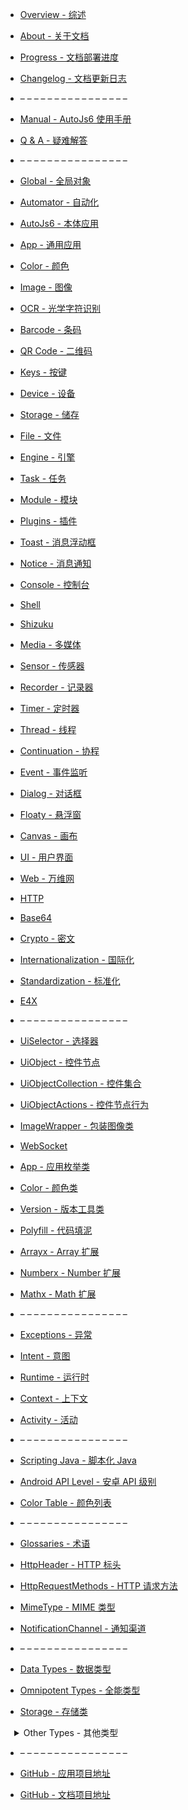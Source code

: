 * [Overview - 综述](overview)
* [About - 关于文档](documentation)
* [Progress - 文档部署进度](progress)
* [Changelog - 文档更新日志](changelog)

* &ndash; &ndash; &ndash; &ndash; &ndash; &ndash; &ndash; &ndash; &ndash; &ndash; &ndash; &ndash; &ndash; &ndash; &ndash; &ndash;

* [Manual - AutoJs6 使用手册](manual)
* [Q & A - 疑难解答](qa)

* &ndash; &ndash; &ndash; &ndash; &ndash; &ndash; &ndash; &ndash; &ndash; &ndash; &ndash; &ndash; &ndash; &ndash; &ndash; &ndash;

* [Global - 全局对象](global)
* [Automator - 自动化](automator)
* [AutoJs6 - 本体应用](autojs)
* [App - 通用应用](app)
* [Color - 颜色](color)
* [Image - 图像](image)
* [OCR - 光学字符识别](ocr)
* [Barcode - 条码](barcode)
* [QR Code - 二维码](qrcode)
* [Keys - 按键](keys)
* [Device - 设备](device)
* [Storage - 储存](storages)
* [File - 文件](files)
* [Engine - 引擎](engines)
* [Task - 任务](tasks)
* [Module - 模块](modules)
* [Plugins - 插件](plugins)
* [Toast - 消息浮动框](toast)
* [Notice - 消息通知](notice)
* [Console - 控制台](console)
* [Shell](shell)
* [Shizuku](shizuku)
* [Media - 多媒体](media)
* [Sensor - 传感器](sensors)
* [Recorder - 记录器](recorder)
* [Timer - 定时器](timers)
* [Thread - 线程](threads)
* [Continuation - 协程](continuation)
* [Event - 事件监听](events)
* [Dialog - 对话框](dialogs)
* [Floaty - 悬浮窗](floaty)
* [Canvas - 画布](canvas)
* [UI - 用户界面](ui)
* [Web - 万维网](web)
* [HTTP](http)
* [Base64](base64)
* [Crypto - 密文](crypto)
* [Internationalization - 国际化](i18n)
* [Standardization - 标准化](s13n)
* [E4X](e4x)

* &ndash; &ndash; &ndash; &ndash; &ndash; &ndash; &ndash; &ndash; &ndash; &ndash; &ndash; &ndash; &ndash; &ndash; &ndash; &ndash;

* [UiSelector - 选择器](uiSelectorType)
* [UiObject - 控件节点](uiObjectType)
* [UiObjectCollection - 控件集合](uiObjectCollectionType)
* [UiObjectActions - 控件节点行为](uiObjectActionsType)
* [ImageWrapper - 包装图像类](imageWrapperType)
* [WebSocket](webSocketType)
* [App - 应用枚举类](appType)
* [Color - 颜色类](colorType)
* [Version - 版本工具类](versionType)
* [Polyfill - 代码填泥](polyfill)
* [Arrayx - Array 扩展](arrayx)
* [Numberx - Number 扩展](numberx)
* [Mathx - Math 扩展](mathx)

* &ndash; &ndash; &ndash; &ndash; &ndash; &ndash; &ndash; &ndash; &ndash; &ndash; &ndash; &ndash; &ndash; &ndash; &ndash; &ndash;

* [Exceptions - 异常](exceptions)
* [Intent - 意图](intentType)
* [Runtime - 运行时](runtime)
* [Context - 上下文](context)
* [Activity - 活动](activity)

* &ndash; &ndash; &ndash; &ndash; &ndash; &ndash; &ndash; &ndash; &ndash; &ndash; &ndash; &ndash; &ndash; &ndash; &ndash; &ndash;

* [Scripting Java - 脚本化 Java](scriptingJava)
* [Android API Level - 安卓 API 级别](apiLevel)
* [Color Table - 颜色列表](colorTable)

* &ndash; &ndash; &ndash; &ndash; &ndash; &ndash; &ndash; &ndash; &ndash; &ndash; &ndash; &ndash; &ndash; &ndash; &ndash; &ndash;

* [Glossaries - 术语](glossaries)
* [HttpHeader - HTTP 标头](httpHeaderGlossary)
* [HttpRequestMethods - HTTP 请求方法](httpRequestMethodsGlossary)
* [MimeType - MIME 类型](mimeTypeGlossary)
* [NotificationChannel - 通知渠道](notificationChannelGlossary)

* &ndash; &ndash; &ndash; &ndash; &ndash; &ndash; &ndash; &ndash; &ndash; &ndash; &ndash; &ndash; &ndash; &ndash; &ndash; &ndash;

* [Data Types - 数据类型](dataTypes)
* [Omnipotent Types - 全能类型](omniTypes)
* [Storage - 存储类](storageType)

<details>

<summary style="padding-left: 1em">Other Types - 其他类型</summary>

* [AndroidBundle](androidBundleType)
* [AndroidRect](androidRectType)
* [CryptoCipherOptions](cryptoCipherOptionsType)
* [CryptoKey](cryptoKeyType)
* [CryptoKeyPair](cryptoKeyPairType)
* [ConsoleBuildOptions](consoleBuildOptionsType)
* [HttpRequestBuilderOptions](httpRequestBuilderOptionsType)
* [HttpRequestHeaders](httpRequestHeadersType)
* [HttpResponseBody](httpResponseBodyType)
* [HttpResponseHeaders](httpResponseHeadersType)
* [HttpResponse](httpResponseType)
* [InjectableWebClient](injectableWebClientType)
* [InjectableWebView](injectableWebViewType)
* [NoticeOptions](noticeOptionsType)
* [NoticeChannelOptions](noticeChannelOptionsType)
* [NoticePresetConfiguration](noticePresetConfigurationType)
* [NoticeBuilder](noticeBuilderType)
* [Okhttp3HttpUrl](okhttp3HttpUrlType)
* [OcrOptions](ocrOptionsType)
* [Okhttp3Request](okhttp3RequestType)
* [OpenCVPoint](opencvPointType)
* [OpenCVRect](opencvRectType)
* [OpenCVSize](opencvSizeType)

</details>

* &ndash; &ndash; &ndash; &ndash; &ndash; &ndash; &ndash; &ndash; &ndash; &ndash; &ndash; &ndash; &ndash; &ndash; &ndash; &ndash;

* [GitHub - 应用项目地址](http://project.autojs6.com)
* [GitHub - 文档项目地址](http://docs-project.autojs6.com)